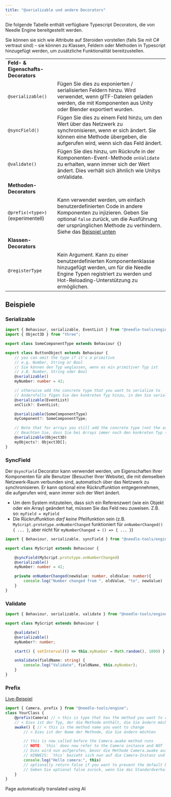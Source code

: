 ```yaml
---
title: "@serializable und andere Decorators"
---
```


Die folgende Tabelle enthält verfügbare Typescript Decorators, die von Needle Engine bereitgestellt werden.

Sie können sie sich wie Attribute auf Steroiden vorstellen (falls Sie mit C# vertraut sind) – sie können zu Klassen, Feldern oder Methoden in Typescript hinzugefügt werden, um zusätzliche Funktionalität bereitzustellen.

|  |  |
| --- | --- |
| **Feld- & Eigenschafts-Decorators** | |
| `@serializable()` | Fügen Sie dies zu exponierten / serialisierten Feldern hinzu. Wird verwendet, wenn glTF-Dateien geladen werden, die mit Komponenten aus Unity oder Blender exportiert wurden. |
| `@syncField()` | Fügen Sie dies zu einem Feld hinzu, um den Wert über das Netzwerk zu synchronisieren, wenn er sich ändert. Sie können eine Methode übergeben, die aufgerufen wird, wenn sich das Feld ändert. |
| `@validate()` | Fügen Sie dies hinzu, um Rückrufe in der Komponenten-Event-Methode `onValidate` zu erhalten, wann immer sich der Wert ändert. Dies verhält sich ähnlich wie Unitys onValidate. |
| **Methoden-Decorators** | |
| `@prefix(<type>)` (experimentell) | Kann verwendet werden, um einfach benutzerdefinierten Code in andere Komponenten zu injizieren. Geben Sie optional `false` zurück, um die Ausführung der ursprünglichen Methode zu verhindern. Siehe das [Beispiel unten](#prefix) |
| **Klassen-Decorators** | |
| `@registerType` | Kein Argument. Kann zu einer benutzerdefinierten Komponentenklasse hinzugefügt werden, um für die Needle Engine Typen registriert zu werden und Hot-Reloading-Unterstützung zu ermöglichen. |


## Beispiele


### Serializable

```ts twoslash
import { Behaviour, serializable, EventList } from "@needle-tools/engine";
import { Object3D } from "three";

export class SomeComponentType extends Behaviour {}

export class ButtonObject extends Behaviour {
    // you can omit the type if it's a primitive
    // e.g. Number, String or Bool
    // Sie können den Typ weglassen, wenn es ein primitiver Typ ist
    // z.B. Number, String oder Bool
    @serializable()
    myNumber: number = 42;

    // otherwise add the concrete type that you want to serialize to
    // Andernfalls fügen Sie den konkreten Typ hinzu, in den Sie serialisieren möchten
    @serializable(EventList)
    onClick?: EventList;

    @serializable(SomeComponentType)
    myComponent?: SomeComponentType;

    // Note that for arrays you still add the concrete type (not the array)
    // Beachten Sie, dass Sie bei Arrays immer noch den konkreten Typ (nicht das Array) hinzufügen
    @serializable(Object3D)
    myObjects?: Object3D[];
}
```


### SyncField

Der `@syncField` Decorator kann verwendet werden, um Eigenschaften Ihrer Komponenten für alle Benutzer (Besucher Ihrer Website), die mit demselben Netzwerk-Raum verbunden sind, automatisch über das Netzwerk zu synchronisieren. Er kann optional eine Rückruffunktion entgegennehmen, die aufgerufen wird, wann immer sich der Wert ändert.

- Um dem System mitzuteilen, dass sich ein Referenzwert (wie ein Objekt oder ein Array) geändert hat, müssen Sie das Feld neu zuweisen. Z.B. so: `myField = myField`
- Die Rückruffunktion *darf keine* Pfeilfunktion sein (z.B. `MyScript.prototype.onNumberChanged` funktioniert für `onNumberChanged() { ... }`, aber nicht für `myNumberChanged = () => { ... }`)

```ts twoslash
import { Behaviour, serializable, syncField } from "@needle-tools/engine";

export class MyScript extends Behaviour {

    @syncField(MyScript.prototype.onNumberChanged)
    @serializable()
    myNumber: number = 42;

    private onNumberChanged(newValue: number, oldValue: number){
        console.log("Number changed from ", oldValue, "to", newValue)
    }
}
```


### Validate
```ts twoslash
import { Behaviour, serializable, validate } from "@needle-tools/engine";

export class MyScript extends Behaviour {

    @validate()
    @serializable()
    myNumber?: number;

    start() { setInterval(() => this.myNumber = Math.random(), 1000) }

    onValidate(fieldName: string) {
        console.log("Validate", fieldName, this.myNumber);
    }
}
```


### Prefix
[Live-Beispiel](https://stackblitz.com/edit/needle-engine-prefix-example?file=src%2Fmain.ts)
```ts twoslash
import { Camera, prefix } from "@needle-tools/engine";
class YourClass {
    @prefix(Camera) // < this is type that has the method you want to change
    // < Dies ist der Typ, der die Methode enthält, die Sie ändern möchten
    awake() { // < this is the method name you want to change
        // < Dies ist der Name der Methode, die Sie ändern möchten

        // this is now called before the Camera.awake method runs
        // NOTE: `this` does now refer to the Camera instance and NOT `YourClass` anymore. This allows you to access internal state of the component as well
        // Dies wird nun aufgerufen, bevor die Methode Camera.awake ausgeführt wird
        // HINWEIS: `this` bezieht sich nun auf die Camera-Instanz und NICHT mehr auf `YourClass`. Dies ermöglicht Ihnen den Zugriff auf den internen Zustand der Komponente
        console.log("Hello camera:", this)
        // optionally return false if you want to prevent the default behaviour
        // Geben Sie optional false zurück, wenn Sie das Standardverhalten verhindern möchten
    }
}
```
Page automatically translated using AI